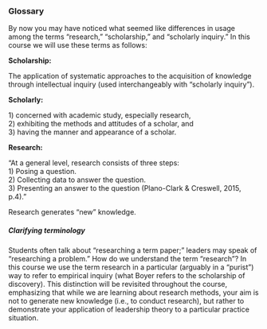 ### Glossary

By now you may have noticed what seemed like differences in usage among the terms “research,” “scholarship,” and “scholarly inquiry.”  In this course we will use these terms as follows:

**Scholarship:**

The application of systematic approaches to the acquisition of knowledge through intellectual inquiry \(used interchangeably with “scholarly inquiry”\).

**Scholarly:**

1\) concerned with academic study, especially research,  
2\) exhibiting the methods and attitudes of a scholar, and  
3\) having the manner and appearance of a scholar.

**Research:**

“At a general level, research consists of three steps:  
1\) Posing a question.  
2\) Collecting data to answer the question.  
3\) Presenting an answer to the question \(Plano-Clark & Creswell, 2015, p.4\).”

Research generates “new” knowledge.

##### Clarifying terminology

Students often talk about “researching a term paper;” leaders may speak of “researching a problem.” How do we understand the term “research”? In this course we use the term research in a particular \(arguably in a “purist”\) way to refer to empirical inquiry \(what Boyer refers to the scholarship of discovery\).  This distinction will be revisited throughout the course, emphasizing that while we are learning about research methods, your aim is not to generate new knowledge \(i.e., to conduct research\), but rather to demonstrate your application of leadership theory to a particular practice situation.

